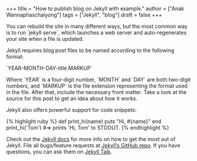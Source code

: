 +++
title = "How to publish blog on Jekyll with example."
author = ["Anak Wannaphaschaiyong"]
tags = ["Jekyll", "blog"]
draft = false
+++

You can rebuild the site in many different ways, but the most common way is to run \`jekyll serve\`,
which launches a web server and auto-regenerates your site when a file is updated.

Jekyll requires blog post files to be named according to the following format:

\`YEAR-MONTH-DAY-title.MARKUP\`

Where \`YEAR\` is a four-digit number, \`MONTH\` and \`DAY\` are both two-digit numbers, and \`MARKUP\` is the file
extension representing the format used in the file. After that, include the necessary front matter. Take a
look at the source for this post to get an idea about how it works.

Jekyll also offers powerful support for code snippets:

{% highlight ruby %}
def print_hi(name)
  puts "Hi, #{name}"
end
print_hi('Tom')
\#=&gt; prints 'Hi, Tom' to STDOUT.
{% endhighlight %}

Check out the [Jekyll docs][jekyll-docs] for more info on how to get the most out of Jekyll. File all
bugs/feature requests at [Jekyll’s GitHub repo][jekyll-gh]. If you have questions, you can ask them on [Jekyll
Talk][jekyll-talk].

[jekyll-docs]: <https://jekyllrb.com/docs/home>
[jekyll-gh]:   <https://github.com/jekyll/jekyll>
[jekyll-talk]: <https://talk.jekyllrb.com/>
